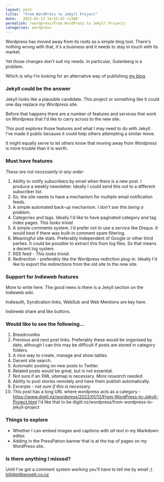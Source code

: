 ```yaml
---
layout: post
title:  "From WordPress to Jekyll Project"
date:   2022-01-12 19:55:47 +1300
permalink: /wordpress/From WordPress to Jekyll Project/
categories: wordpress
---
```


Wordpress has moved away from its roots as a simple blog tool. There's nothing wrong with that, it's a business and it needs to stay in touch with its market. 

Yet those changes don't suit my needs. In particular, Gutenberg is a problem. 

Which is why I'm looking for an alternative way of publishing [my blog](https://billbennett.co.nz). 


### Jekyll could be the answer
Jekyll looks like a plausible candidate. This project or something like it could one day replace my Wordpress site.

Before that happens there are a number of features and services that work on Wordpress that I'd like to carry across to the new site. 

This post explores those features and what I may need to do with Jekyll. I've made it public because it could help others attempting a similar move. 

It might equally serve to let others know that moving away from Wordpress is more trouble than it is worth. 


### Must have features
*These are not necessarily in any order*

1. Ability to notify subscribers by email when there is a new post. I produce a weekly newsletter. Ideally I could send this out to a different subscriber list. 
2. So, the site needs to have a mechanism for multiple email notification feeds. 
2. A simple automated back-up mechanism. *I don't see this being a problem*.
3. Categories and tags. Ideally I'd like to have paginated category and tag index pages. *This looks trivial*.
4. A simple comments system. I'd prefer not to use a service like Disqus. It would best if there was built-in comment spam filtering. 
5. Meaningful site stats. Preferably independent of Google or other third parties. It could be possible to extract this from log files. So that means a decent log system.
6. RSS feed - *This looks trivial*.
7. Redirection - preferably like the Wordpress redirction plug-in. Ideally I'd like to export the redirections from the old site to the new site. 


### Support for Indieweb features
More to write here. The good news is there is a Jekyll section on the Indieweb wiki. 

Indieauth, Syndication links, WebSub and Web Mentions are key here. 

Indieweb share and like buttons. 


### Would like to see the following...
1. Breadcrumbs
2. Previous and next post links. Preferably these would be organised by date, although I can this may be difficult if posts are stored in category folders.
3. A nice way to create, manage and show tables.
4. Decent site search. 
5. Automatic posting on new posts to Twitter. 
6. Related posts would be great, but is not essential.
7. Not sure if an XML sitemap is necessary. *More research needed*.
8. Ability to post stories remotely and have them publish automatically. 
9. Excerpts - *not sure if this is necessary*
10. This post has a long URL where wordpress acts as a category - https://www.digitl.nz/wordpress/2022/01/12/From-WordPress-to-Jekyll-Project.html
I'd like that to be digitl.nz/wordpress/from-wordpress-to-jekyll-project

### Things to explore	
- Whether I can embed images and captions with *alt text* in my Markdown editor.
- Adding in the PressPatron banner that is at the top of pages on my WordPress site.

### Is there anything I missed?
Until I've got a comment system working you'll have to tell me by email ;). [bill@billbennett.co.nz](mailto:bill@billbennett.co.nz)





